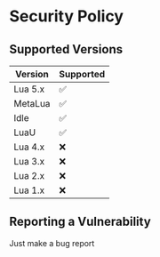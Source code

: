# Security Policy

## Supported Versions

| Version | Supported          |
| ------- | ------------------ |
| Lua 5.x | :white_check_mark: |
| MetaLua | :white_check_mark: |
|  Idle   | :white_check_mark: |
|  LuaU   | :white_check_mark: |
| Lua 4.x | :x:                |
| Lua 3.x | :x:                |
| Lua 2.x | :x:                |
| Lua 1.x | :x:                |

## Reporting a Vulnerability

Just make a bug report
